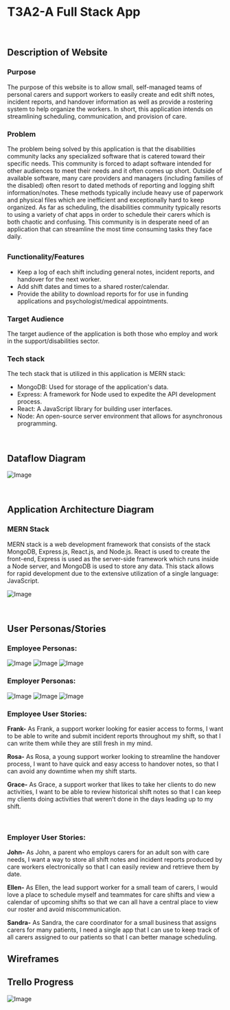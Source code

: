 # T3A2-A Full Stack App

<br>

## Description of Website
### <strong>Purpose</strong>
The purpose of this website is to allow small, self-managed teams of personal carers and support workers to easily create and edit shift notes, incident reports, and handover information as well as provide a rostering system to help organize the workers.  In short, this application intends on streamlining scheduling, communication, and provision of care. 

### <strong>Problem</strong>
The problem being solved by this application is that the disabilities community lacks any specialized software that is catered toward their specific needs.  This community is forced to adapt software intended for other audiences to meet their needs and it often comes up short.  Outside of available software, many care providers and managers (including families of the disabled) often resort to dated methods of reporting and logging shift information/notes. These methods typically include heavy use of paperwork and physical files which are inefficient and exceptionally hard to keep organized. As far as scheduling, the disabilities community typically resorts to using a variety of chat apps in order to schedule their carers which is both chaotic and confusing.  This community is in desperate need of an application that can streamline the most time consuming tasks they face daily.

### <strong></strong>

##
### <strong>Functionality/Features</strong>
- Keep a log of each shift including general notes, incident reports, and handover for the next worker.
- Add shift dates and times to a shared roster/calendar.
- Provide the ability to download reports for for use in funding applications and psychologist/medical appointments.

### <strong>Target Audience</strong>
The target audience of the application is both those who employ and work in the support/disabilities sector. 

### <strong>Tech stack</strong>
The tech stack that is utilized in this application is MERN stack:

- MongoDB: Used for storage of the application's data.
- Express: A framework for Node used to expedite the API development process.
- React: A JavaScript library for building user interfaces.
- Node: An open-source server environment that allows for asynchronous programming.

<br>

## Dataflow Diagram

![Image](./docs/dataflow_diagram.png)

<br>

## Application Architecture Diagram
### MERN Stack
MERN stack is a web development framework that consists of the stack MongoDB, Express.js, React.js, and Node.js.  React is used to create the front-end, Express is used as the server-side framework which runs inside a Node server, and MongoDB is used to store any data. This stack allows for rapid development due to the extensive utilization of a single language: JavaScript. 

![Image](./docs/AAD.png)

<br>

## User Personas/Stories

### <strong>Employee Personas:</strong>
![Image](./docs/Persona-Frank.png)
![Image](./docs/Persona-Grace.png)
![Image](./docs/Persona-Rosa.png)

### <strong>Employer Personas:</strong>
![Image](./docs/Persona-Sandra.png)
![Image](./docs/Persona-John.png)
![Image](./docs/Persona-Ellen.png)

### <strong>Employee User Stories:</strong>

<strong>Frank-</strong> 
As Frank, a support worker looking for easier access to forms, I want to be able to write and submit incident reports throughout my shift, so that I can write them while they are still fresh in my mind.

<strong>Rosa-</strong> 
 As Rosa, a young support worker looking to streamline the handover process, I want to have quick and easy access to handover notes, so that I can avoid any downtime when my shift starts.

<strong>Grace-</strong> 
As Grace, a support worker that likes to take her clients to do new activities, I want to be able to review historical shift notes so that I can keep my clients doing activities that weren’t done in the days leading up to my shift.

<br>

### <strong>Employer User Stories:</strong>

<strong>John-</strong> 
As John, a parent who employs carers for an adult son with care needs, I want a way to store all shift notes and incident reports produced by care workers electronically so that I can easily review and retrieve them by date.

<strong>Ellen-</strong> 
As Ellen, the lead support worker for a small team of carers, I would love a place to schedule myself and teammates for care shifts and view a calendar of upcoming shifts so that we can all have a central place to view our roster and avoid miscommunication.

<strong>Sandra-</strong> 
As Sandra, the care coordinator for a small business that assigns carers for many patients, I need a single app that I can use to keep track of all carers assigned to our patients so that I can better manage scheduling.



## Wireframes


## Trello Progress
![Image](./docs/Trello-Progress.png)